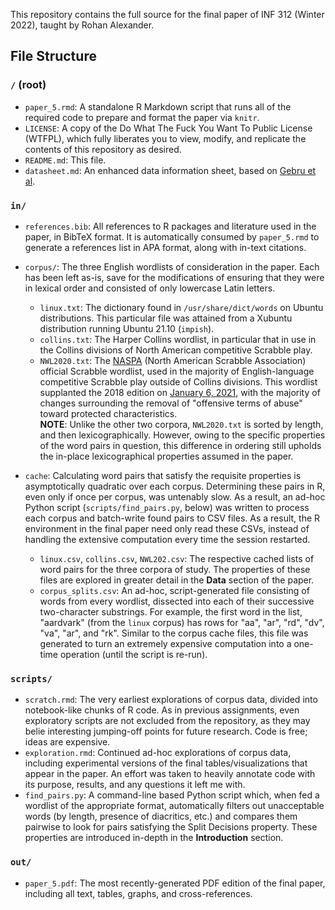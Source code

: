 This repository contains the full source for the final paper of INF 312 (Winter 2022), taught by Rohan Alexander.

## File Structure
### `/` (root)
- `paper_5.rmd`: A standalone R Markdown script that runs all of the required code to prepare and format the paper via `knitr`.
- `LICENSE`: A copy of the Do What The Fuck You Want To Public License (WTFPL), which fully liberates you to view, modify, and replicate the contents of this repository as desired.
- `README.md`: This file.
- `datasheet.md`: An enhanced data information sheet, based on [Gebru et al](https://query.prod.cms.rt.microsoft.com/cms/api/am/binary/RE4t8QB).

### `in/`
- `references.bib`: All references to R packages and literature used in the paper, in BibTeX format. It is automatically consumed by `paper_5.rmd` to generate a references list in APA format, along with in-text citations.
- `corpus/`: The three English wordlists of consideration in the paper. Each has been left as-is, save for the modifications of ensuring that they were in lexical order and consisted of only lowercase Latin letters.
  - `linux.txt`: The dictionary found in `/usr/share/dict/words` on Ubuntu distributions. This particular file was attained from a Xubuntu distribution running Ubuntu 21.10 (`impish`).
  - `collins.txt`: The Harper Collins wordlist, in particular that in use in the Collins divisions of North American competitive Scrabble play.
  - `NWL2020.txt`: The [NASPA](https://scrabbleplayers.org/w/Welcome_to_NASPAWiki) (North American Scrabble Association) official Scrabble wordlist, used in the majority of English-language competitive Scrabble play outside of Collins divisions. This wordlist supplanted the 2018 edition on [January 6, 2021](https://www.scrabbleplayers.org/w/NWL2020), with the majority of changes surrounding the removal of "offensive terms of abuse" toward protected characteristics.
  <br>**NOTE**: Unlike the other two corpora, `NWL2020.txt` is sorted by length, and then lexicographically. However, owing to the specific properties of the word pairs in question, this difference in ordering still upholds the in-place lexicographical properties assumed in the paper.

- `cache`: Calculating word pairs that satisfy the requisite properties is asymptotically quadratic over each corpus. Determining these pairs in R, even only if once per corpus, was untenably slow. As a result, an ad-hoc Python script (`scripts/find_pairs.py`, below) was written to process each corpus and batch-write found pairs to CSV files. As a result, the R environment in the final paper need only read these CSVs, instead of handling the extensive computation every time the session restarted.
    - `linux.csv`, `collins.csv`, `NWL202.csv`: The respective cached lists of word pairs for the three corpora of study. The properties of these files are explored in greater detail in the **Data** section of the paper.
    - `corpus_splits.csv`: An ad-hoc, script-generated file consisting of words from every wordlist, dissected into each of their successive two-character substrings. For example, the first word in the list, "aardvark" (from the `linux` corpus) has rows for "aa", "ar", "rd", "dv", "va", "ar", and "rk". Similar to the corpus cache files, this file was generated to turn an extremely expensive computation into a one-time operation (until the script is re-run).

### `scripts/`
- `scratch.rmd`: The very earliest explorations of corpus data, divided into notebook-like chunks of R code. As in previous assignments, even exploratory scripts are not excluded from the repository, as they may belie interesting jumping-off points for future research. Code is free; ideas are expensive.
- `exploration.rmd`: Continued ad-hoc explorations of corpus data, including experimental versions of the final tables/visualizations that appear in the paper. An effort was taken to heavily annotate code with its purpose, results, and any questions it left me with.
- `find_pairs.py`: A command-line based Python script which, when fed a wordlist of the appropriate format, automatically filters out unacceptable words (by length, presence of diacritics, etc.) and compares them pairwise to look for pairs satisfying the Split Decisions property. These properties are introduced in-depth in the **Introduction** section.

### `out/`
- `paper_5.pdf`: The most recently-generated PDF edition of the final paper, including all text, tables, graphs, and cross-references. 